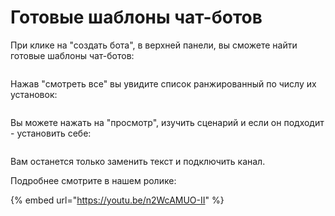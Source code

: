 # Готовые шаблоны чат-ботов



При клике на "создать бота", в верхней панели, вы сможете найти готовые шаблоны чат-ботов:

<figure><img src="../../.gitbook/assets/21.jpg" alt=""><figcaption></figcaption></figure>

Нажав "смотреть все" вы увидите список ранжированный по числу их установок:

<figure><img src="../../.gitbook/assets/22.jpg" alt=""><figcaption></figcaption></figure>

Вы можете нажать на "просмотр", изучить сценарий и если он подходит - установить себе:

<figure><img src="../../.gitbook/assets/23.jpg" alt=""><figcaption></figcaption></figure>

Вам останется только заменить текст и подключить канал.

Подробнее смотрите в нашем ролике:

{% embed url="https://youtu.be/n2WcAMUO-II" %}
